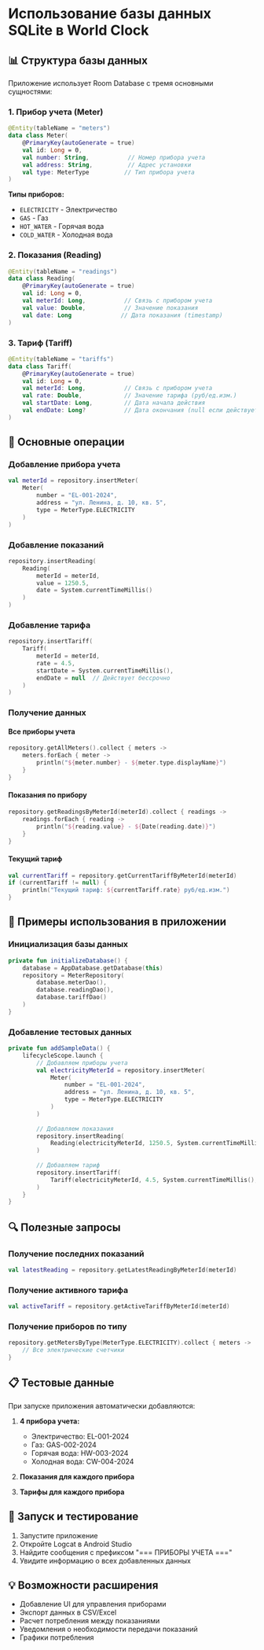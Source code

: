 # Использование базы данных SQLite в World Clock

## 📊 Структура базы данных

Приложение использует Room Database с тремя основными сущностями:

### 1. **Прибор учета (Meter)**
```kotlin
@Entity(tableName = "meters")
data class Meter(
    @PrimaryKey(autoGenerate = true)
    val id: Long = 0,
    val number: String,           // Номер прибора учета
    val address: String,          // Адрес установки
    val type: MeterType          // Тип прибора учета
)
```

**Типы приборов:**
- `ELECTRICITY` - Электричество
- `GAS` - Газ
- `HOT_WATER` - Горячая вода
- `COLD_WATER` - Холодная вода

### 2. **Показания (Reading)**
```kotlin
@Entity(tableName = "readings")
data class Reading(
    @PrimaryKey(autoGenerate = true)
    val id: Long = 0,
    val meterId: Long,           // Связь с прибором учета
    val value: Double,           // Значение показания
    val date: Long              // Дата показания (timestamp)
)
```

### 3. **Тариф (Tariff)**
```kotlin
@Entity(tableName = "tariffs")
data class Tariff(
    @PrimaryKey(autoGenerate = true)
    val id: Long = 0,
    val meterId: Long,           // Связь с прибором учета
    val rate: Double,            // Значение тарифа (руб/ед.изм.)
    val startDate: Long,         // Дата начала действия
    val endDate: Long?           // Дата окончания (null если действует)
)
```

## 🔧 Основные операции

### Добавление прибора учета
```kotlin
val meterId = repository.insertMeter(
    Meter(
        number = "EL-001-2024",
        address = "ул. Ленина, д. 10, кв. 5",
        type = MeterType.ELECTRICITY
    )
)
```

### Добавление показаний
```kotlin
repository.insertReading(
    Reading(
        meterId = meterId,
        value = 1250.5,
        date = System.currentTimeMillis()
    )
)
```

### Добавление тарифа
```kotlin
repository.insertTariff(
    Tariff(
        meterId = meterId,
        rate = 4.5,
        startDate = System.currentTimeMillis(),
        endDate = null  // Действует бессрочно
    )
)
```

### Получение данных

#### Все приборы учета
```kotlin
repository.getAllMeters().collect { meters ->
    meters.forEach { meter ->
        println("${meter.number} - ${meter.type.displayName}")
    }
}
```

#### Показания по прибору
```kotlin
repository.getReadingsByMeterId(meterId).collect { readings ->
    readings.forEach { reading ->
        println("${reading.value} - ${Date(reading.date)}")
    }
}
```

#### Текущий тариф
```kotlin
val currentTariff = repository.getCurrentTariffByMeterId(meterId)
if (currentTariff != null) {
    println("Текущий тариф: ${currentTariff.rate} руб/ед.изм.")
}
```

## 📱 Примеры использования в приложении

### Инициализация базы данных
```kotlin
private fun initializeDatabase() {
    database = AppDatabase.getDatabase(this)
    repository = MeterRepository(
        database.meterDao(),
        database.readingDao(),
        database.tariffDao()
    )
}
```

### Добавление тестовых данных
```kotlin
private fun addSampleData() {
    lifecycleScope.launch {
        // Добавляем приборы учета
        val electricityMeterId = repository.insertMeter(
            Meter(
                number = "EL-001-2024",
                address = "ул. Ленина, д. 10, кв. 5",
                type = MeterType.ELECTRICITY
            )
        )
        
        // Добавляем показания
        repository.insertReading(
            Reading(electricityMeterId, 1250.5, System.currentTimeMillis())
        )
        
        // Добавляем тариф
        repository.insertTariff(
            Tariff(electricityMeterId, 4.5, System.currentTimeMillis(), null)
        )
    }
}
```

## 🔍 Полезные запросы

### Получение последних показаний
```kotlin
val latestReading = repository.getLatestReadingByMeterId(meterId)
```

### Получение активного тарифа
```kotlin
val activeTariff = repository.getActiveTariffByMeterId(meterId)
```

### Получение приборов по типу
```kotlin
repository.getMetersByType(MeterType.ELECTRICITY).collect { meters ->
    // Все электрические счетчики
}
```

## 📋 Тестовые данные

При запуске приложения автоматически добавляются:

1. **4 прибора учета:**
   - Электричество: EL-001-2024
   - Газ: GAS-002-2024
   - Горячая вода: HW-003-2024
   - Холодная вода: CW-004-2024

2. **Показания для каждого прибора**

3. **Тарифы для каждого прибора**

## 🚀 Запуск и тестирование

1. Запустите приложение
2. Откройте Logcat в Android Studio
3. Найдите сообщения с префиксом "=== ПРИБОРЫ УЧЕТА ==="
4. Увидите информацию о всех добавленных данных

## 💡 Возможности расширения

- Добавление UI для управления приборами
- Экспорт данных в CSV/Excel
- Расчет потребления между показаниями
- Уведомления о необходимости передачи показаний
- Графики потребления